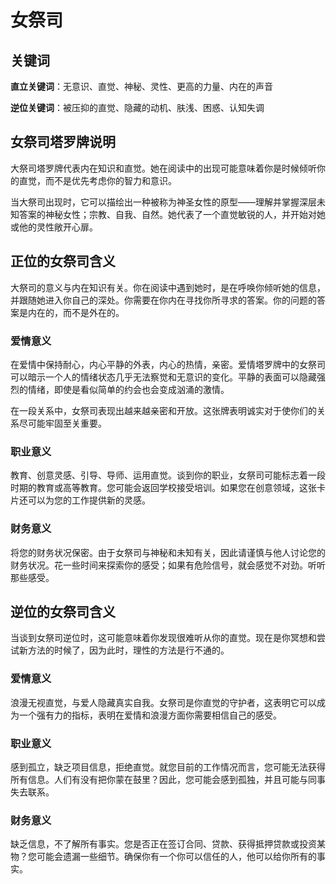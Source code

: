 # 女祭司

## 关键词

**直立关键词**：无意识、直觉、神秘、灵性、更高的力量、内在的声音

**逆位关键词**：被压抑的直觉、隐藏的动机、肤浅、困惑、认知失调

## 女祭司塔罗牌说明

大祭司塔罗牌代表内在知识和直觉。她在阅读中的出现可能意味着你是时候倾听你的直觉，而不是优先考虑你的智力和意识。

当大祭司出现时，它可以描绘出一种被称为神圣女性的原型——理解并掌握深层未知答案的神秘女性；宗教、自我、自然。她代表了一个直觉敏锐的人，并开始对她或他的灵性敞开心扉。

## 正位的女祭司含义

大祭司的意义与内在知识有关。你在阅读中遇到她时，是在呼唤你倾听她的信息，并跟随她进入你自己的深处。你需要在你内在寻找你所寻求的答案。你的问题的答案是内在的，而不是外在的。

### 爱情意义

在爱情中保持耐心，内心平静的外表，内心的热情，亲密。爱情塔罗牌中的女祭司可以暗示一个人的情绪状态几乎无法察觉和无意识的变化。平静的表面可以隐藏强烈的情绪，即使是看似简单的约会也会变成汹涌的激情。

在一段关系中，女祭司表现出越来越亲密和开放。这张牌表明诚实对于使你们的关系尽可能牢固至关重要。

### 职业意义

教育、创意灵感、引导、导师、运用直觉。谈到你的职业，女祭司可能标志着一段时期的教育或高等教育。您可能会返回学校接受培训。如果您在创意领域，这张卡片还可以为您的工作提供新的灵感。

### 财务意义

将您的财务状况保密。由于女祭司与神秘和未知有关，因此请谨慎与他人讨论您的财务状况。花一些时间来探索你的感受；如果有危险信号，就会感觉不对劲。听听那些感受。

## 逆位的女祭司含义

当谈到女祭司逆位时，这可能意味着你发现很难听从你的直觉。现在是你冥想和尝试新方法的时候了，因为此时，理性的方法是行不通的。

### 爱情意义

浪漫无视直觉，与爱人隐藏真实自我。女祭司是你直觉的守护者，这表明它可以成为一个强有力的指标，表明在爱情和浪漫方面你需要相信自己的感受。

### 职业意义

感到孤立，缺乏项目信息，拒绝直觉。就您目前的工作情况而言，您可能无法获得所有信息。人们有没有把你蒙在鼓里？因此，您可能会感到孤独，并且可能与同事失去联系。

### 财务意义

缺乏信息，不了解所有事实。您是否正在签订合同、贷款、获得抵押贷款或投资某物？您可能会遗漏一些细节。确保你有一个你可以信任的人，他可以给你所有的事实。